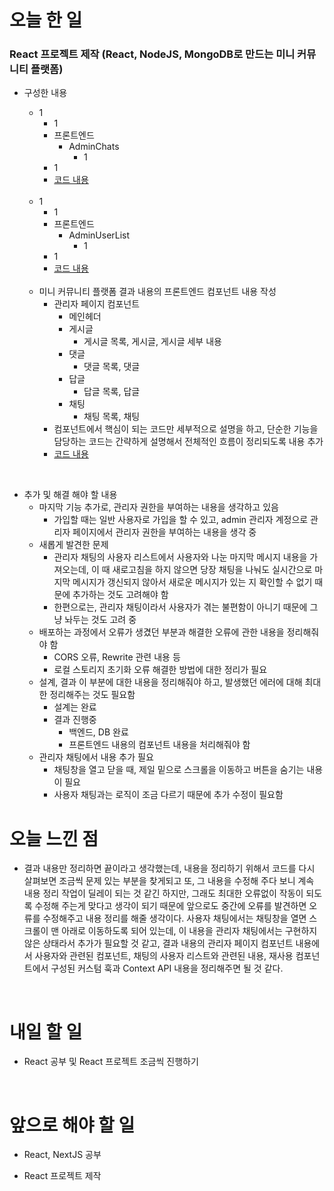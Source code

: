 # 오늘 한 일

### React 프로젝트 제작 (React, NodeJS, MongoDB로 만드는 미니 커뮤니티 플랫폼)

- 구성한 내용

  - 1
    - 1
    - 프론트엔드
      - AdminChats
        - 1
    - 1
    - [코드 내용](https://github.com/jeongsangtae/mini-community-platform/commit/b7179236b7bd703ef921c9b772be8ff0ab425cfc)

  <br />

  - 1
    - 1
    - 프론트엔드
      - AdminUserList
        - 1
    - 1
    - [코드 내용](https://github.com/jeongsangtae/mini-community-platform/commit/b5aa14434038afc4c59a6f10a392b6e3aed85814)

  <br />

  - 미니 커뮤니티 플랫폼 결과 내용의 프론트엔드 컴포넌트 내용 작성
    - 관리자 페이지 컴포넌트
      - 메인헤더
      - 게시글
        - 게시글 목록, 게시글, 게시글 세부 내용
      - 댓글
        - 댓글 목록, 댓글
      - 답글
        - 답글 목록, 답글
      - 채팅
        - 채팅 목록, 채팅
    - 컴포넌트에서 핵심이 되는 코드만 세부적으로 설명을 하고, 단순한 기능을 담당하는 코드는 간략하게 설명해서 전체적인 흐름이 정리되도록 내용 추가
    - [코드 내용](https://github.com/jeongsangtae/TIL/commit/23ba38a9917729a883adf8b0011d281bf48beffb)

<br />

- 추가 및 해결 해야 할 내용
  - 마지막 기능 추가로, 관리자 권한을 부여하는 내용을 생각하고 있음
    - 가입할 때는 일반 사용자로 가입을 할 수 있고, admin 관리자 계정으로 관리자 페이지에서 관리자 권한을 부여하는 내용을 생각 중
  - 새롭게 발견한 문제
    - 관리자 채팅의 사용자 리스트에서 사용자와 나눈 마지막 메시지 내용을 가져오는데, 이 때 새로고침을 하지 않으면 당장 채팅을 나눠도 실시간으로 마지막 메시지가 갱신되지 않아서 새로운 메시지가 있는 지 확인할 수 없기 때문에 추가하는 것도 고려해야 함
    - 한편으로는, 관리자 채팅이라서 사용자가 겪는 불편함이 아니기 때문에 그냥 놔두는 것도 고려 중
  - 배포하는 과정에서 오류가 생겼던 부분과 해결한 오류에 관한 내용을 정리해줘야 함
    - CORS 오류, Rewrite 관련 내용 등
    - 로컬 스토리지 초기화 오류 해결한 방법에 대한 정리가 필요
  - 설계, 결과 이 부분에 대한 내용을 정리해줘야 하고, 발생했던 에러에 대해 최대한 정리해주는 것도 필요함
    - 설계는 완료
    - 결과 진행중
      - 백엔드, DB 완료
      - 프론트엔드 내용의 컴포넌트 내용을 처리해줘야 함
  - 관리자 채팅에서 내용 추가 필요
    - 채팅창을 열고 닫을 때, 제일 밑으로 스크롤을 이동하고 버튼을 숨기는 내용이 필요
    - 사용자 채팅과는 로직이 조금 다르기 때문에 추가 수정이 필요함

# 오늘 느낀 점

- 결과 내용만 정리하면 끝이라고 생각했는데, 내용을 정리하기 위해서 코드를 다시 살펴보면 조금씩 문제 있는 부분을 찾게되고 또, 그 내용을 수정해 주다 보니 계속 내용 정리 작업이 딜레이 되는 것 같긴 하지만, 그래도 최대한 오류없이 작동이 되도록 수정해 주는게 맞다고 생각이 되기 때문에 앞으로도 중간에 오류를 발견하면 오류를 수정해주고 내용 정리를 해줄 생각이다. 사용자 채팅에서는 채팅창을 열면 스크롤이 맨 아래로 이동하도록 되어 있는데, 이 내용을 관리자 채팅에서는 구현하지 않은 상태라서 추가가 필요할 것 같고, 결과 내용의 관리자 페이지 컴포넌트 내용에서 사용자와 관련된 컴포넌트, 채팅의 사용자 리스트와 관련된 내용, 재사용 컴포넌트에서 구성된 커스텀 훅과 Context API 내용을 정리해주면 될 것 같다.

<br />

# 내일 할 일

- React 공부 및 React 프로젝트 조금씩 진행하기

<br />

# 앞으로 해야 할 일

- React, NextJS 공부

- React 프로젝트 제작
